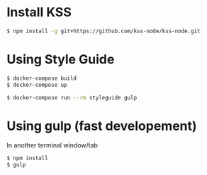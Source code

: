 # Install KSS

```bash
$ npm install -g git+https://github.com/kss-node/kss-node.git
```

# Using Style Guide

```bash
$ docker-compose build
$ docker-compose up
```

```bash
$ docker-compose run --rm styleguide gulp
```

# Using gulp (fast developement)

In another terminal window/tab

```bash
$ npm install
$ gulp
```
